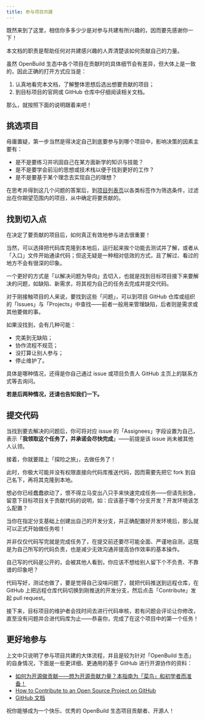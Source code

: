 ```yaml
---
title: 参与项目共建
---
```


既然来到了这里，相信你多多少少是对参与共建有所兴趣的，因而要先感谢你一下！

本文档的职责是帮助任何对共建感兴趣的人弄清楚该如何贡献自己的力量。

虽然 OpenBuild 生态中各个项目在贡献时的具体细节会有差异，但大体上是一致的，因此正确的打开方式应当是：

1. 认真地看完本文档，了解整体思想后选出想要贡献的项目；
2. 到目标项目的官网或 GitHub 仓库中仔细阅读相关文档。

那么，就按照下面的说明跟着来吧！

## 挑选项目

毋庸置疑，第一步当然是得决定自己到底要参与到哪个项目中，影响决策的因素主要有：

- 是不是要练习并巩固自己在某方面新学的知识与技能？
- 是不是要学会前沿的思想或技术栈以便于找到更好的工作？
- 是不是要基于某个理念去实现自己的理想？

在思考并得到这几个问题的答案后，到[项目列表页](/eco/zh/projects/)以各类标签作为筛选条件，过滤出在你期望范围内的项目，从中确定将要贡献的。

## 找到切入点

在决定了要贡献的项目后，如何真正有效地参与进去很重要！

当然，可以选择把代码库克隆到本地后，运行起来挨个功能去测试并了解，或者从「入口」文件开始通读代码；但这无疑是一种相对低效的方式，且了解过、看过的地方不会有很深的印象。

一个更好的方式是「以解决问题为导向」去切入，也就是找到目标项目接下来要解决的问题，如缺陷、新需求，将其视为自己的任务去完成并提交代码。

对于刚接触项目的人来说，要找到这些「问题」，可以到项目 GitHub 仓库或组织的「Issues」与「Projects」中查找——前者一般用来管理缺陷，后者则是需求或其他要做的事。

如果没找到，会有几种可能：

- 完美到无缺陷；
- 协作流程不规范；
- 没打算让别人参与；
- 停止维护了。

具体是哪种情况，还得是你自己通过 issue 或项目负责人 GitHub 主页上的联系方式等去询问。

**若是后两种情况，还请也告知我们一下。**

## 提交代码

当找到要去解决的问题后，你可将对应 issue 的「Assignees」字段设置为自己，表示「**我领取这个任务了，并承诺会尽快完成**」——前提是该 issue 尚未被其他人认领。

接着，你就要踏上「探险之旅」，去做任务了！

此时，你极大可能并没有权限直接向代码库推送代码，因而需要先把它 fork 到自己名下，再将其克隆到本地。

想必你已经蠢蠢欲动了，恨不得立马变出八只手来快速完成任务——但请先别急，留意下目标项目关于贡献代码的说明，如：应该基于哪个分支开发？开发环境该怎么配置？

当你在指定分支基础上创建出自己的开发分支，并正确配置好开发环境后，那么就可以正式开始做任务啦！

并非仅仅代码写完就是完成任务了，在提交前还要尽可能全面、严谨地自测，这既是为自己所写的代码负责，也是减少无效沟通并提高协作效率的基本操作。

自己写的代码是公开的，会被其他人看到，你应该不想给别人留下个不负责、不靠谱的印象吧？

代码写好，测试也做了，要是觉得自己没啥问题了，就把代码推送到远程仓库，在 GitHub 上把远程仓库代码切换到刚推送的开发分支，然后点击「Contribute」发起 pull request。

接下来，目标项目的维护者会找时间去进行代码审核，若有问题会评论让你修改，直至没有问题并合进代码库为止——恭喜你，完成了在这个项目中的第一个任务！

## 更好地参与

上文中只说明了参与项目共建的大体流程，并且是较为针对「OpenBuild 生态」的自身情况，下面是一些更详细、更通用的基于 GitHub 进行开源协作的资料：

- [如何为开源做贡献——想为开源贡献力量？本指南为「菜鸟」和初学者而准备！](https://opensource.guide/zh-hans/how-to-contribute/)
- [How to Contribute to an Open Source Project on GitHub](https://egghead.io/courses/how-to-contribute-to-an-open-source-project-on-github)
- [GitHub 文档](https://docs.github.com/zh)

祝你能够成为一个快乐、优秀的 OpenBuild 生态项目贡献者、开源人！
